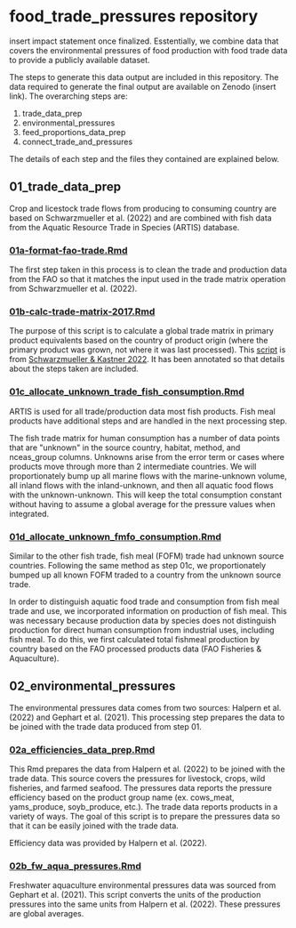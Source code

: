 # food_trade_pressures repository

insert impact statement once finalized. Esstentially, we combine data that covers the environmental pressures of food production with food trade data to provide a publicly available dataset.

The steps to generate this data output are included in this repository. The data required to generate the final output are available on Zenodo (insert link). The overarching steps are:

1. trade_data_prep
2. environmental_pressures
3. feed_proportions_data_prep
4. connect_trade_and_pressures

The details of each step and the files they contained are explained below.

## 01_trade_data_prep
Crop and licestock trade flows from producing to consuming country are based on Schwarzmueller et al. (2022) and are combined with fish data from the Aquatic Resource Trade in Species (ARTIS) database.

### [01a-format-fao-trade.Rmd](https://github.com/jagephart/food_trade_pressures/blob/main/01_trade_data_prep/01a-format-fao-trade.Rmd)
The first step taken in this process is to clean the trade and production data from the FAO so that it matches the input used in the trade matrix operation from Schwarzmueller et al. (2022).

### [01b-calc-trade-matrix-2017.Rmd](https://github.com/jagephart/food_trade_pressures/blob/main/01_trade_data_prep/01b-calc-trade-matrix-2017.Rmd)
The purpose of this script is to calculate a global trade matrix in primary product equivalents based on the country of product origin (where the primary product was grown, not where it was last processed). This [script](https://zenodo.org/record/5751294#.YrrrmXZByMo) is from [Schwarzmueller & Kastner 2022](https://link.springer.com/article/10.1007/s11625-022-01138-7#Sec2). It has been annotated so that details about the steps taken are included.

### [01c_allocate_unknown_trade_fish_consumption.Rmd](https://github.com/jagephart/food_trade_pressures/blob/main/01_trade_data_prep/01c_allocate_unknown_trade_fish_consumption.Rmd)
ARTIS is used for all trade/production data most fish products. Fish meal products have additional steps and are handled in the next processing step. 

The fish trade matrix for human consumption has a number of data points that are "unknown" in the source country, habitat, method, and nceas_group columns. Unknowns arise from the error term or cases where products move through more than 2 intermediate countries. We will proportionately bump up all marine flows with the marine-unknown volume, all inland flows with the inland-unknown, and then all aquatic food flows with the unknown-unknown. This will keep the total consumption constant without having to assume a global average for the pressure values when integrated.

### [01d_allocate_unknown_fmfo_consumption.Rmd](https://github.com/jagephart/food_trade_pressures/blob/main/01_trade_data_prep/01d_allocate_unknown_fmfo_consumption.Rmd)
Similar to the other fish trade, fish meal (FOFM) trade had unknown source countries. Following the same method as step 01c, we proportionately bumped up all known FOFM traded to a country from the unknown source trade. 

In order to distinguish aquatic food trade and consumption from fish meal trade and use, we incorporated information on production of fish meal. This was necessary because production data by species does not distinguish production for direct human consumption from industrial uses, including fish meal. To do this, we first calculated total fishmeal production by country based on the FAO processed products data (FAO Fisheries & Aquaculture). 

## 02_environmental_pressures
The environmental pressures data comes from two sources: Halpern et al. (2022) and Gephart et al. (2021). This processing step prepares the data to be joined with the trade data produced from step 01.

### [02a_efficiencies_data_prep.Rmd](https://github.com/jagephart/food_trade_pressures/blob/main/02_environmental_pressures/02a_efficiencies_data_prep.Rmd)
This Rmd prepares the data from Halpern et al. (2022) to be joined with the trade data. This source covers the pressures for livestock, crops, wild fisheries, and farmed seafood. The pressures data reports the pressure efficiency based on the product group name (ex. cows_meat, yams_produce, soyb_produce, etc.). The trade data reports products in a variety of ways. The goal of this script is to prepare the pressures data so that it can be easily joined with the trade data. 

Efficiency data was provided by Halpern et al. (2022).

### [02b_fw_aqua_pressures.Rmd](https://github.com/jagephart/food_trade_pressures/blob/main/02_environmental_pressures/02b_fw_aqua_pressures.Rmd)
Freshwater aquaculture environmental pressures data was sourced from Gephart et al. (2021). This script converts the units of the production pressures into the same units from Halpern et al. (2022). These pressures are global averages.
